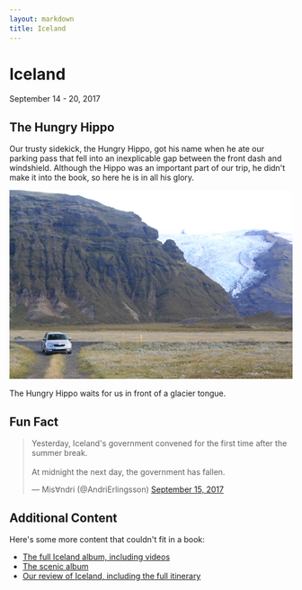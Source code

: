 ```yaml
---
layout: markdown
title: Iceland
---
```


# Iceland

<p class="meta centered">September 14 - 20, 2017</p>

## The Hungry Hippo

Our trusty sidekick, the Hungry Hippo, got his name when he ate our parking pass that fell into an inexplicable gap between the front dash and windshield. Although the Hippo was an important part of our trip, he didn't make it into the book, so here he is in all his glory.

<a href="/post_files/iceland/IMG_0180.JPG" title="View larger image"><img src="/post_files/iceland/IMG_0180_thumbnail.jpeg" class="photograph img500" alt="Hungry Hippo in Iceland" /></a>
<p class="caption">The Hungry Hippo waits for us in front of a glacier tongue.</p>

## Fun Fact

<blockquote class="twitter-tweet" data-lang="en"><p lang="en" dir="ltr">Yesterday, Iceland&#39;s government convened for the first time after the summer break.<br><br>At midnight the next day, the government has fallen.</p>&mdash; Mis∀ndri (@AndriErlingsson) <a href="https://twitter.com/AndriErlingsson/status/908491738888724480">September 15, 2017</a></blockquote> <script async src="//platform.twitter.com/widgets.js" charset="utf-8"></script>

## Additional Content

Here's some more content that couldn't fit in a book:

* [The full Iceland album, including videos](https://www.icloud.com/sharedalbum/#B0iJ0DiRHJtyz4O)
* [The scenic album](https://www.icloud.com/sharedalbum/#B0i5ON9t38rPkO)
* [Our review of Iceland, including the full itinerary](/2017/09/25/iceland/)

